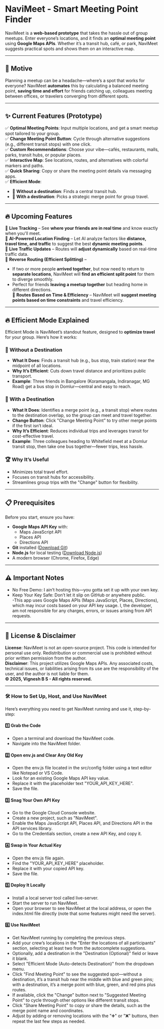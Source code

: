 #  NaviMeet - Smart Meeting Point Finder  

NaviMeet is a **web-based prototype** that takes the hassle out of group meetups. Enter everyone’s locations, and it finds an **optimal meeting point** using **Google Maps APIs**. Whether it’s a transit hub, café, or park, NaviMeet suggests practical spots and shows them on an interactive map.

---

## 🎯 Motive  
Planning a meetup can be a headache—where’s a spot that works for everyone? NaviMeet **automates** this by calculating a balanced meeting point, **saving time and effort** for friends catching up, colleagues meeting between offices, or travelers converging from different spots.

---

## ✨ **Current Features** (Prototype)  

✅ **Optimal Meeting Points**: Input multiple locations, and get a smart meetup spot tailored to your group.  
✅ **Change Meeting Point Button**: Cycle through alternative suggestions (e.g., different transit stops) with one click.  
✅ **Custom Recommendations**: Choose your vibe—cafés, restaurants, malls, parks, transit hubs, or popular places.  
✅ **Interactive Map**: See locations, routes, and alternatives with colorful markers and paths.  
✅ **Quick Sharing**: Copy or share the meeting point details via messaging apps.   
✅ **Efficient Mode**:  
  - 🚉 **Without a destination**: Finds a central transit hub.  
  - 🏁 **With a destination**: Picks a strategic merge point for group travel.  

---

## 🔥 **Upcoming Features**  

🚧 **Live Tracking** – See **where your friends are in real time** and know exactly when you'll meet.  
🚧 **AI-Powered Location Finding** – Let AI analyze factors like **distance, travel time, and traffic** to suggest the best **dynamic meeting points**.  
🚧 **Live Traffic Updates** – Routes will **adjust dynamically** based on real-time traffic data.  
🚧 **Reverse Routing (Efficient Splitting)** –  
   - If two or more people **arrived together**, but now need to return to **separate locations**, NaviMeet will **find an efficient split point** for them to diverge smoothly.  
   - Perfect for friends **leaving a meetup together** but heading home in different directions.  
🚧 **Routes Based on Time & Efficiency** – NaviMeet will **suggest meeting points based on time constraints** and travel efficiency.  

---

## 🔥 Efficient Mode Explained  
Efficient Mode is NaviMeet’s standout feature, designed to **optimize travel** for your group. Here’s how it works:

### 🚉 **Without a Destination**  
- **What It Does**: Finds a transit hub (e.g., bus stop, train station) near the midpoint of all locations.  
- **Why It’s Efficient**: Cuts down travel distance and prioritizes public transport.  
- **Example**: Three friends in Bangalore (Koramangala, Indiranagar, MG Road) get a bus stop in Domlur—central and easy to reach.

### 🏁 **With a Destination**  
- **What It Does**: Identifies a merge point (e.g., a transit stop) where routes to the destination overlap, so the group can meet and travel together.  
- **Change Button**: Click "Change Meeting Point" to try other merge points if the first isn’t ideal.  
- **Why It’s Efficient**: Reduces individual trips and leverages transit for cost-effective travel.  
- **Example**: Three colleagues heading to Whitefield meet at a Domlur transit stop, then take one bus together—fewer trips, less hassle.

### 🏆 **Why It’s Useful**  
- Minimizes total travel effort.  
- Focuses on transit hubs for accessibility.  
- Streamlines group trips with the "Change" button for flexibility.

---

## 📋 Prerequisites  
Before you start, ensure you have:  
- **Google Maps API Key** with:  
  - Maps JavaScript API  
  - Places API  
  - Directions API  
- **Git** installed ([Download Git](https://git-scm.com/))  
- **Node.js** for local testing ([Download Node.js](https://nodejs.org/))  
- A modern browser (Chrome, Firefox, Edge)

---

## ⚠️ Important Notes  
- No Free Demo: I ain’t hosting this—you gotta set it up with your own key.  
- Keep Your Key Safe: Don’t let it slip on GitHub or anywhere public.  
-This app uses Google Maps APIs (Maps JavaScript, Places, Directions), which may incur costs based on your API key usage. I, the developer, am not responsible for any charges, errors, or issues arising from API requests.

---

## 📜 License & Disclaimer  
**License**: NaviMeet is not an open-source project. This code is intended for personal use only. Redistribution or commercial use is prohibited without prior written permission from the author.  
**Disclaimer**: This project utilizes Google Maps APIs. Any associated costs, technical issues, or liabilities arising from its use are the responsibility of the user, and the author is not liable for them.  
**© 2025, Vignesh B S - All rights reserved.**

---

### 🛠️ How to Set Up, Host, and Use NaviMeet  
Here’s everything you need to get NaviMeet running and use it, step-by-step:

#### 1️⃣ Grab the Code  
- Open a terminal and download the NaviMeet code.  
- Navigate into the NaviMeet folder.

#### 2️⃣ Open env.js and Clear Any Old Key  
- Open the env.js file located in the src/config folder using a text editor like Notepad or VS Code.  
- Look for an existing Google Maps API key value.  
- Replace it with the placeholder text "YOUR_API_KEY_HERE".  
- Save the file.

#### 3️⃣ Snag Your Own API Key  
- Go to the Google Cloud Console website.  
- Create a new project, such as "NaviMeet".  
- Enable the Maps JavaScript API, Places API, and Directions API in the API services library.  
- Go to the Credentials section, create a new API Key, and copy it.

#### 4️⃣ Swap in Your Actual Key  
- Open the env.js file again.  
- Find the "YOUR_API_KEY_HERE" placeholder.  
- Replace it with your copied API key.  
- Save the file.

#### 5️⃣ Deploy It Locally  
- Install a local server tool called live-server.  
- Start the server to run NaviMeet.  
- Open your browser to see NaviMeet at the local address, or open the index.html file directly (note that some features might need the server).

#### 6️⃣  Use NaviMeet  
- Get NaviMeet running by completing the previous steps.  
- Add your crew’s locations in the "Enter the locations of all participants" section, selecting at least two from the autocomplete suggestions.  
- Optionally, add a destination in the "Destination (Optional)" field or leave it blank.  
- Select "Efficient Mode (Auto-detects Destination)" from the dropdown menu.  
- Click "Find Meeting Point" to see the suggested spot—without a destination, it’s a transit hub near the middle with blue and green pins; with a destination, it’s a merge point with blue, green, and red pins plus routes.  
- If available, click the "Change" button next to "Suggested Meeting Point" to cycle through other options like different transit stops.  
- Click "Share Meeting Point" to copy or share the details, such as the merge point name and coordinates.  
- Adjust by adding or removing locations with the "➕" or "❌" buttons, then repeat the last few steps as needed.
